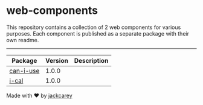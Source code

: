 # web-components

This repository contains a collection of 2 web components for various purposes. Each component is published as a separate package with their own readme.

---


| Package | Version | Description |
| --- | --- | --- | 
| [can-i-use](/packages\can-i-use) | 1.0.0 |  |
| [i-cal](/packages\i-cal) | 1.0.0 |  |


Made with ❤️ by [jackcarey](https://jackcarey.co.uk/)